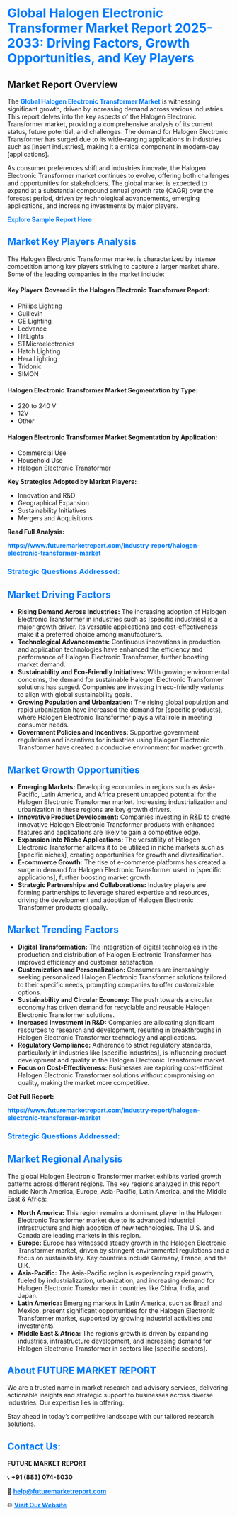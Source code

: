 <h1 style="color: #007BFF;">Global Halogen Electronic Transformer Market Report 2025-2033: Driving Factors, Growth Opportunities, and Key Players</h1>

<section id="overview">
<h2>Market Report Overview</h2>
<p>The <a href="https://www.futuremarketreport.com/industry-report/halogen-electronic-transformer-market" style="color: #007BFF; text-decoration: none;"><strong>Global Halogen Electronic Transformer Market</strong></a> is witnessing significant growth, driven by increasing demand across various industries. This report delves into the key aspects of the Halogen Electronic Transformer market, providing a comprehensive analysis of its current status, future potential, and challenges. The demand for Halogen Electronic Transformer has surged due to its wide-ranging applications in industries such as [insert industries], making it a critical component in modern-day [applications].</p>
<p>As consumer preferences shift and industries innovate, the Halogen Electronic Transformer market continues to evolve, offering both challenges and opportunities for stakeholders. The global market is expected to expand at a substantial compound annual growth rate (CAGR) over the forecast period, driven by technological advancements, emerging applications, and increasing investments by major players.</p>
</section>

<section id="overview">
<p><a href="https://www.futuremarketreport.com/request-sample/reportId=127862" style="color: #007BFF; text-decoration: none;"><strong>Explore Sample Report Here</strong></a></p>
</section>

<section id="key-players">
<h2 style="color: #007BFF;">Market Key Players Analysis</h2>
<p>The Halogen Electronic Transformer market is characterized by intense competition among key players striving to capture a larger market share. Some of the leading companies in the market include:</p>
<h4>Key Players Covered in the Halogen Electronic Transformer Report:</h4>
<ul><li>Philips Lighting</li><li>Guillevin</li><li>GE Lighting</li><li>Ledvance</li><li>HitLights</li><li>STMicroelectronics</li><li>Hatch Lighting</li><li>Hera Lighting</li><li>Tridonic</li><li>SIMON</li></ul>
<h4>Halogen Electronic Transformer Market Segmentation by Type:</h4>
<ul><li>220 to 240 V</li><li>12V</li><li>Other</li></ul>

<h4>Halogen Electronic Transformer Market Segmentation by Application:</h4>
<ul><li>Commercial Use</li><li>Household Use</li><li>Halogen Electronic Transformer</li></ul>
<p><strong>Key Strategies Adopted by Market Players:</strong></p>
<ul>
<li>Innovation and R&D</li>
<li>Geographical Expansion</li>
<li>Sustainability Initiatives</li>
<li>Mergers and Acquisitions</li>
</ul>
</section>

<section>
<p><strong>Read Full Analysis: </strong></p><a href="https://www.futuremarketreport.com/industry-report/halogen-electronic-transformer-market" style="color: #007BFF; text-decoration: none;"><strong>https://www.futuremarketreport.com/industry-report/halogen-electronic-transformer-market</strong></a>
<h3 style="color: #007BFF;">Strategic Questions Addressed:</h3>
</section>

<section id="driving-factors">
<h2 style="color: #007BFF;">Market Driving Factors</h2>
<ul>
<li><strong>Rising Demand Across Industries:</strong> The increasing adoption of Halogen Electronic Transformer in industries such as [specific industries] is a major growth driver. Its versatile applications and cost-effectiveness make it a preferred choice among manufacturers.</li>
<li><strong>Technological Advancements:</strong> Continuous innovations in production and application technologies have enhanced the efficiency and performance of Halogen Electronic Transformer, further boosting market demand.</li>
<li><strong>Sustainability and Eco-Friendly Initiatives:</strong> With growing environmental concerns, the demand for sustainable Halogen Electronic Transformer solutions has surged. Companies are investing in eco-friendly variants to align with global sustainability goals.</li>
<li><strong>Growing Population and Urbanization:</strong> The rising global population and rapid urbanization have increased the demand for [specific products], where Halogen Electronic Transformer plays a vital role in meeting consumer needs.</li>
<li><strong>Government Policies and Incentives:</strong> Supportive government regulations and incentives for industries using Halogen Electronic Transformer have created a conducive environment for market growth.</li>
</ul>
</section>

<section id="growth-opportunities">
<h2 style="color: #007BFF;">Market Growth Opportunities</h2>
<ul>
<li><strong>Emerging Markets:</strong> Developing economies in regions such as Asia-Pacific, Latin America, and Africa present untapped potential for the Halogen Electronic Transformer market. Increasing industrialization and urbanization in these regions are key growth drivers.</li>
<li><strong>Innovative Product Development:</strong> Companies investing in R&D to create innovative Halogen Electronic Transformer products with enhanced features and applications are likely to gain a competitive edge.</li>
<li><strong>Expansion into Niche Applications:</strong> The versatility of Halogen Electronic Transformer allows it to be utilized in niche markets such as [specific niches], creating opportunities for growth and diversification.</li>
<li><strong>E-commerce Growth:</strong> The rise of e-commerce platforms has created a surge in demand for Halogen Electronic Transformer used in [specific applications], further boosting market growth.</li>
<li><strong>Strategic Partnerships and Collaborations:</strong> Industry players are forming partnerships to leverage shared expertise and resources, driving the development and adoption of Halogen Electronic Transformer products globally.</li>
</ul>
</section>

<section id="trending-factors">
<h2 style="color: #007BFF;">Market Trending Factors</h2>
<ul>
<li><strong>Digital Transformation:</strong> The integration of digital technologies in the production and distribution of Halogen Electronic Transformer has improved efficiency and customer satisfaction.</li>
<li><strong>Customization and Personalization:</strong> Consumers are increasingly seeking personalized Halogen Electronic Transformer solutions tailored to their specific needs, prompting companies to offer customizable options.</li>
<li><strong>Sustainability and Circular Economy:</strong> The push towards a circular economy has driven demand for recyclable and reusable Halogen Electronic Transformer solutions.</li>
<li><strong>Increased Investment in R&D:</strong> Companies are allocating significant resources to research and development, resulting in breakthroughs in Halogen Electronic Transformer technology and applications.</li>
<li><strong>Regulatory Compliance:</strong> Adherence to strict regulatory standards, particularly in industries like [specific industries], is influencing product development and quality in the Halogen Electronic Transformer market.</li>
<li><strong>Focus on Cost-Effectiveness:</strong> Businesses are exploring cost-efficient Halogen Electronic Transformer solutions without compromising on quality, making the market more competitive.</li>
</ul>
</section>

<section>
<p><strong>Get Full Report: </strong></p><a href="https://www.futuremarketreport.com/industry-report/halogen-electronic-transformer-market" style="color: #007BFF; text-decoration: none;"><strong>https://www.futuremarketreport.com/industry-report/halogen-electronic-transformer-market</strong></a>
<h3 style="color: #007BFF;">Strategic Questions Addressed:</h3>
</section>


<section id="regional-analysis">
<h2 style="color: #007BFF;">Market Regional Analysis</h2>
<p>The global Halogen Electronic Transformer market exhibits varied growth patterns across different regions. The key regions analyzed in this report include North America, Europe, Asia-Pacific, Latin America, and the Middle East & Africa:</p>
<ul>
<li><strong>North America:</strong> This region remains a dominant player in the Halogen Electronic Transformer market due to its advanced industrial infrastructure and high adoption of new technologies. The U.S. and Canada are leading markets in this region.</li>
<li><strong>Europe:</strong> Europe has witnessed steady growth in the Halogen Electronic Transformer market, driven by stringent environmental regulations and a focus on sustainability. Key countries include Germany, France, and the U.K.</li>
<li><strong>Asia-Pacific:</strong> The Asia-Pacific region is experiencing rapid growth, fueled by industrialization, urbanization, and increasing demand for Halogen Electronic Transformer in countries like China, India, and Japan.</li>
<li><strong>Latin America:</strong> Emerging markets in Latin America, such as Brazil and Mexico, present significant opportunities for the Halogen Electronic Transformer market, supported by growing industrial activities and investments.</li>
<li><strong>Middle East & Africa:</strong> The region’s growth is driven by expanding industries, infrastructure development, and increasing demand for Halogen Electronic Transformer in sectors like [specific sectors].</li>
</ul>
</section>

<footer>
<h2 style="color: #007BFF;">About FUTURE MARKET REPORT</h2>
<p>We are a trusted name in market research and advisory services, delivering actionable insights and strategic support to businesses across diverse industries. Our expertise lies in offering:</p>

<p>Stay ahead in today’s competitive landscape with our tailored research solutions.</p>

<h2 style="color: #007BFF;">Contact Us:</h2>
<p><strong>FUTURE MARKET REPORT</strong></p>
<p>📞 <strong>+91 (883) 074-8030</strong></p>
<p>📧 <strong><a href="mailto:help@futuremarketreport.com" style="color: #007BFF;">help@futuremarketreport.com</a></strong></p>
<p>🌐 <strong><a href="https://www.futuremarketreport.com/" style="color: #007BFF;">Visit Our Website</a></strong></p>
</footer>